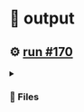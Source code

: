 # 📝  output 

## ⚙️ [run #170](https://github.com/jwenerd/ytm-dl/actions/runs/7605779401)

<details>

<summary>

### 📁 Files

</summary>

|                                                                       |lines|size|bytes |
|-----------------------------------------------------------------------|-----|----|------|
|[`output/library_subscriptions.csv` ](output/library_subscriptions.csv)|63   |4.0K|2536  |
|[`output/library_songs.csv` ](output/library_songs.csv)                |37   |8.0K|4458  |
|[`output/library_artists.csv` ](output/library_artists.csv)            |1996 |92K |90523 |
|[`output/library_albums.csv` ](output/library_albums.csv)              |933  |64K |65179 |
|[`output/history.csv` ](output/history.csv)                            |883  |92K |90232 |
|[`output/liked_songs.csv` ](output/liked_songs.csv)                    |1413 |124K|123932|

</details>